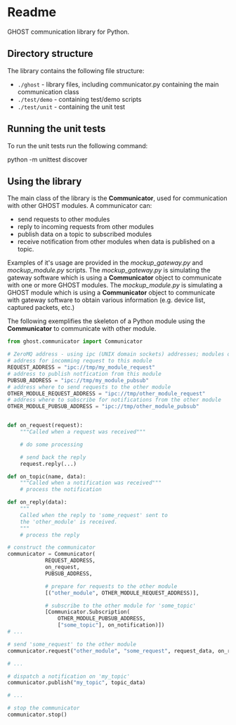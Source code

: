 # Readme

GHOST communication library for Python.

## Directory structure

The library contains the following file structure:
* `./ghost` - library files, including communicator.py containing the main communication class
* `./test/demo` - containing test/demo scripts
* `./test/unit` - containing the unit test

## Running the unit tests

To run the unit tests run the following command:

python -m unittest discover

## Using the library

The main class of the library is the **Communicator**, used for communication with other GHOST modules.
A communicator can:
* send requests to other modules
* reply to incoming requests from other modules
* publish data on a topic to subscribed modules
* receive notification from other modules when data is published on a topic.

Examples of it's usage are provided in the *mockup_gateway.py* and *mockup_module.py* scripts.
The *mockup_gateway.py* is simulating the gateway software which is using a **Communicator** object to communicate with one or more GHOST modules.
The *mockup_module.py* is simulating a GHOST module which is using a **Communicator** object to communicate with gateway software to obtain various information (e.g. device list, captured packets, etc.)

The following exemplifies the skeleton of a Python module using the **Communicator** to communicate with other module.

```python
from ghost.communicator import Communicator

# ZeroMQ address - using ipc (UNIX domain sockets) addresses; modules on the same machine
# address for incomming request to this module
REQUEST_ADDRESS = "ipc://tmp/my_module_request"
# address to publish notfication from this module
PUBSUB_ADDRESS = "ipc://tmp/my_module_pubsub"
# address where to send requests to the other module
OTHER_MODULE_REQUEST_ADDRESS = "ipc://tmp/other_module_request"
# address where to subscribe for notifications from the other module
OTHER_MODULE_PUBSUB_ADDRESS = "ipc://tmp/other_module_pubsub"


def on_request(request):
    """Called when a request was received"""

    # do some processing

    # send back the reply
    request.reply(...)

def on_topic(name, data):
    """Called when a notification was received"""
    # process the notification

def on_reply(data):
    """
    Called when the reply to 'some_request' sent to
    the 'other_module' is received.
    """
    # process the reply

# construct the communicator
communicator = Communicator(
            REQUEST_ADDRESS,
            on_request,
            PUBSUB_ADDRESS,

            # prepare for requests to the other module
            [("other_module", OTHER_MODULE_REQUEST_ADDRESS)],

            # subscribe to the other module for 'some_topic'
            [Communicator.Subscription(
                OTHER_MODULE_PUBSUB_ADDRESS,
                ["some_topic"], on_notification)])
# ...

# send 'some_request' to the other module
communicator.request("other_module", "some_request", request_data, on_reply)

# ...

# dispatch a notification on 'my_topic'
communicator.publish("my_topic", topic_data)

# ...

# stop the communicator
communicator.stop()

```